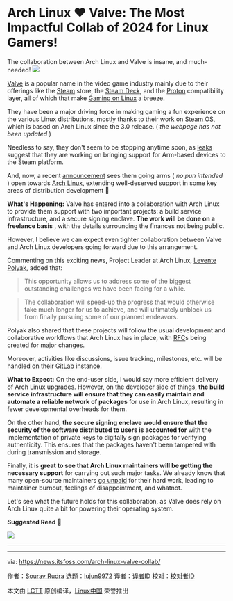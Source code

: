 [#]: subject: "Arch Linux ❤️ Valve: The Most Impactful Collab of 2024 for Linux Gamers!"
[#]: via: "https://news.itsfoss.com/arch-linux-valve-collab/"
[#]: author: "Sourav Rudra https://news.itsfoss.com/author/sourav/"
[#]: collector: "lujun9972/lctt-scripts-1705972010"
[#]: translator: " "
[#]: reviewer: " "
[#]: publisher: " "
[#]: url: " "

Arch Linux ❤️ Valve: The Most Impactful Collab of 2024 for Linux Gamers!
======
The collaboration between Arch Linux and Valve is insane, and
much-needed!
[![][1]][2]

[Valve][3] is a popular name in the video game industry mainly due to their offerings like the [Steam][4] store, the [Steam Deck][5], and the [Proton][6] compatibility layer, all of which that make [Gaming on Linux][7] a breeze.

They have been a major driving force in making gaming a fun experience on the various Linux distributions, mostly thanks to their work on [Steam OS][8], which is based on Arch Linux since the 3.0 release. ( _the webpage has not been updated_ )

Needless to say, they don't seem to be stopping anytime soon, as [leaks][9] suggest that they are working on bringing support for Arm-based devices to the Steam platform.

And, now, a recent [announcement][10] sees them going arms ( _no pun intended_ ) open towards [Arch Linux][11], extending well-deserved support in some key areas of distribution development 🥳

**What's Happening:** Valve has entered into a collaboration with Arch Linux to provide them support with two important projects: a build service infrastructure, and a secure signing enclave. **The work will be done on a freelance basis** , with the details surrounding the finances not being public.

However, I believe we can expect even tighter collaboration between Valve and Arch Linux developers going forward due to this arrangement.

Commenting on this exciting news, Project Leader at Arch Linux, [Levente Polyak][12], added that:

> This opportunity allows us to address some of the biggest outstanding challenges we have been facing for a while.

> The collaboration will speed-up the progress that would otherwise take much longer for us to achieve, and will ultimately unblock us from finally pursuing some of our planned endeavors.

Polyak also shared that these projects will follow the usual development and collaborative workflows that Arch Linux has in place, with [RFC][13]s being created for major changes.

Moreover, activities like discussions, issue tracking, milestones, etc. will be handled on their [GitLab][14] instance.

**What to Expect:** On the end-user side, I would say more efficient delivery of Arch Linux upgrades. However, on the developer side of things, **the build service infrastructure will ensure that they can easily maintain and automate a reliable network of packages** for use in Arch Linux, resulting in fewer developmental overheads for them.

On the other hand, **the secure signing enclave would ensure that the security of the software distributed to users is accounted for** with the implementation of private keys to digitally sign packages for verifying authenticity. This ensures that the packages haven't been tampered with during transmission and storage.

Finally, it is **great to see that Arch Linux maintainers will be getting the necessary support** for carrying out such major tasks. We already know that many open-source maintainers [go unpaid][15] for their hard work, leading to maintainer burnout, feelings of disappointment, and whatnot.

Let's see what the future holds for this collaboration, as Valve does rely on Arch Linux quite a bit for powering their operating system.

**Suggested Read** 📖

![][16]

* * *

--------------------------------------------------------------------------------

via: https://news.itsfoss.com/arch-linux-valve-collab/

作者：[Sourav Rudra][a]
选题：[lujun9972][b]
译者：[译者ID](https://github.com/译者ID)
校对：[校对者ID](https://github.com/校对者ID)

本文由 [LCTT](https://github.com/LCTT/TranslateProject) 原创编译，[Linux中国](https://linux.cn/) 荣誉推出

[a]: https://news.itsfoss.com/author/sourav/
[b]: https://github.com/lujun9972
[1]: https://news.itsfoss.com/assets/images/pikapods-banner-v3.webp
[2]: https://www.pikapods.com/?utm_campaign=banner-2024-05&utm_source=itsfoss
[3]: https://www.valvesoftware.com/
[4]: https://store.steampowered.com/
[5]: https://store.steampowered.com/steamdeck/
[6]: https://github.com/ValveSoftware/Proton
[7]: https://itsfoss.com/linux-gaming-guide/
[8]: https://store.steampowered.com/steamos
[9]: https://news.itsfoss.com/valve-steam-vr-arm/
[10]: https://lists.archlinux.org/archives/list/arch-dev-public@lists.archlinux.org/thread/RIZSKIBDSLY4S5J2E2STNP5DH4XZGJMR/
[11]: https://archlinux.org/
[12]: https://leventepolyak.net/
[13]: https://rfc.archlinux.page/
[14]: https://gitlab.archlinux.org/archlinux
[15]: https://news.itsfoss.com/open-source-maintainers-unpaid/
[16]: https://news.itsfoss.com/content/images/size/w256h256/2022/08/android-chrome-192x192.png
